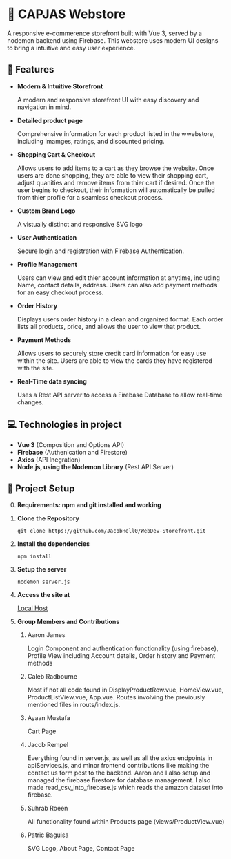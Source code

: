 # 🛒 CAPJAS Webstore

A responsive e-commerence storefront built with Vue 3, served by a nodemon backend using Firebase. This webstore uses modern UI designs to bring a intuitive and easy user experience.


## 🔧 Features

- **Modern & Intuitive Storefront**

    A modern and responsive storefront UI with easy discovery and navigation in mind.

- **Detailed product page**
     
    Comprehensive information for each product listed in the wwebstore, including imamges, ratings, and discounted pricing.

- **Shopping Cart & Checkout**

    Allows users to add items to a cart as they browse the website. Once users are done shopping, they are able to view their shopping cart, adjust quanities and remove items from thier cart if desired. Once the user begins to checkout, their information will automatically be pulled from thier profile for a seamless checkout process.

- **Custom Brand Logo**

    A vistually distinct and responsive SVG logo
    
- **User Authentication**  

    Secure login and registration with Firebase Authentication.

- **Profile Management**

    Users can view and edit thier account information at anytime, including Name, contact details, address. Users can also add payment methods for an easy checkout process.

- **Order History**

    Displays users order history in a clean and organized format. Each order lists all products, price, and allows the user to view that product.

- **Payment Methods**

    Allows users to securely store credit card information for easy use within the site. Users are able to view the cards they have registered with the site.

- **Real-Time data syncing**

    Uses a Rest API server to access a Firebase Database to allow real-time changes.


## 💻 Technologies in project

- **Vue 3** (Composition and Options API)
- **Firebase** (Authenication and Firestore)
- **Axios** (API Inegration)
- **Node.js, using the Nodemon Library** (Rest API Server)


## 🧰 Project Setup

0. **Requirements: npm and git installed and working**

1. **Clone the Repository**

    ```
    git clone https://github.com/JacobHell0/WebDev-Storefront.git
    ```

2. **Install the dependencies**

    ```
    npm install
    ```

3. **Setup the server**

    ```
    nodemon server.js
    ```

4. **Access the site at**

    [Local Host](http://localhost:3000/)


5. **Group Members and Contributions**

    1. Aaron James

         Login Component and authentication functionality (using firebase), Profile View including Account details, Order history and Payment methods

    2. Caleb Radbourne

        Most if not all code found in DisplayProductRow.vue, HomeView.vue, ProductListView.vue, App.vue. Routes involving the previously mentioned files in routs/index.js.

    3. Ayaan Mustafa

        Cart Page

    4. Jacob Rempel

        Everything found in server.js, as well as all the axios endpoints in apiServices.js, and minor frontend contributions like making the contact us form post to the backend. Aaron and I also setup and managed the firebase firestore for database management. I also made read_csv_into_firebase.js which reads the amazon dataset into firebase.

    5. Suhrab Roeen

        All functionality found within Products page (views/ProductView.vue)

    6. Patric Baguisa

         SVG Logo, About Page, Contact Page

